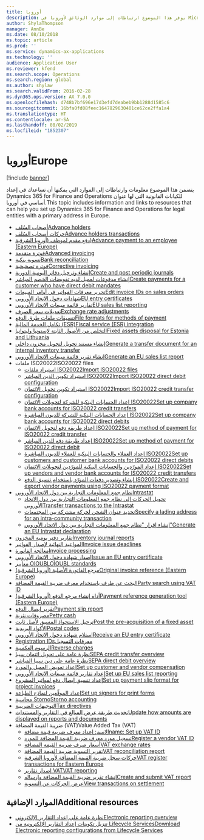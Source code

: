 ```yaml
---
title: أوروبا
description: يوفر هذا الموضوع ارتباطات إلى موارد الوثائق لأوروبا في Microsoft Dynamics 365 for Finance and Operations.
author: ShylaThompson
manager: AnnBe
ms.date: 08/10/2018
ms.topic: article
ms.prod: ''
ms.service: dynamics-ax-applications
ms.technology: ''
audience: Application User
ms.reviewer: kfend
ms.search.scope: Operations
ms.search.region: global
ms.author: shylaw
ms.search.validFrom: 2016-02-28
ms.dyn365.ops.version: AX 7.0.0
ms.openlocfilehash: d748b7bf696e17d3efd7deabeb9bb1288d1585c6
ms.sourcegitcommit: 16bfa0fd08feec1647829630401ce62ce2ffa1a4
ms.translationtype: HT
ms.contentlocale: ar-SA
ms.lasthandoff: 08/02/2019
ms.locfileid: "1852307"
---
```

# <a name="europe"></a><span data-ttu-id="9a652-103">أوروبا</span><span class="sxs-lookup"><span data-stu-id="9a652-103">Europe</span></span> 

[!include [banner](../includes/banner.md)]

<span data-ttu-id="9a652-104">يتضمن هذا الموضوع معلومات وارتباطات إلى الموارد التي يمكنها أن تساعدك في إعداد Dynamics 365 for Finance and Operations للكيانات القانونية التي لها عنوان أساسي في أوروبا.</span><span class="sxs-lookup"><span data-stu-id="9a652-104">This topic includes information and links to resources that can help you set up Dynamics 365 for Finance and Operations for legal entities with a primary address in Europe.</span></span> 

- [<span data-ttu-id="9a652-105">أصحاب السُلف‬</span><span class="sxs-lookup"><span data-stu-id="9a652-105">Advance holders</span></span>](emea-advance-holders.md)
 - [<span data-ttu-id="9a652-106">حركات أصحاب السُلف</span><span class="sxs-lookup"><span data-stu-id="9a652-106">Advance holders transactions</span></span>](emea-advance-holders-transactions.md)
 - [<span data-ttu-id="9a652-107">دفع مقدم لموظف (‏‫أوروبا الشرقية‬)</span><span class="sxs-lookup"><span data-stu-id="9a652-107">Advance payment to an employee (Eastern Europe)</span></span>](tasks/advance-payment-employee.md)
- [<span data-ttu-id="9a652-108">فوترة متقدمة</span><span class="sxs-lookup"><span data-stu-id="9a652-108">Advanced invoicing</span></span>](emea-advance-invoice.md)
- [<span data-ttu-id="9a652-109">تسوية بنكية</span><span class="sxs-lookup"><span data-stu-id="9a652-109">Bank reconciliation</span></span>](emea-bank-reconciliation.md)
- [<span data-ttu-id="9a652-110">فوترة تصحيحية</span><span class="sxs-lookup"><span data-stu-id="9a652-110">Corrective invoicing</span></span>](emea-corrective-invoice.md)
- [<span data-ttu-id="9a652-111">إنشاء وترحيل دفاتر اليومية الدورية​</span><span class="sxs-lookup"><span data-stu-id="9a652-111">Create and post periodic journals</span></span>](emea-create-post-periodic-journals.md)
- [<span data-ttu-id="9a652-112">إنشاء مدفوعات لعميل لديه ‏‫تفويضات الخصم المباشر‬</span><span class="sxs-lookup"><span data-stu-id="9a652-112">Create payments for a customer who have direct debit mandates</span></span>](tasks/create-payments-customers-who-have-direct-debit-mandates.md)
- [<span data-ttu-id="9a652-113">تحرير معرفات الفواتير في أوامر المبيعات</span><span class="sxs-lookup"><span data-stu-id="9a652-113">Edit invoice IDs on sales orders</span></span>](emea-edit-invoice-id-sales-orders.md)
- [<span data-ttu-id="9a652-114">شهادات دخول الاتحاد الأوروبي</span><span class="sxs-lookup"><span data-stu-id="9a652-114">EU entry certificates</span></span>](emea-entry-certificates.md)
- [<span data-ttu-id="9a652-115">تقارير قائمة مبيعات الاتحاد الأوروبي</span><span class="sxs-lookup"><span data-stu-id="9a652-115">EU sales list reporting</span></span>](emea-eu-sales-list.md)
- [<span data-ttu-id="9a652-116">تعديلات سعر الصرف</span><span class="sxs-lookup"><span data-stu-id="9a652-116">Exchange rate adjustments</span></span>](emea-exchange-rate-adjustments.md)
- [<span data-ttu-id="9a652-117">تنسيقات ملفات طرق الدفع</span><span class="sxs-lookup"><span data-stu-id="9a652-117">File formats for methods of payment</span></span>](emea-select-file-formats-for-the-method-of-payments.md)
- [<span data-ttu-id="9a652-118">تكامل الخدمة المالية (ESR)</span><span class="sxs-lookup"><span data-stu-id="9a652-118">Fiscal service (ESR) integration</span></span>](emea-fiscal-service-integration.md)
- [<span data-ttu-id="9a652-119">التخلص من الأصول الثابتة لإستونيا وليتوانيا</span><span class="sxs-lookup"><span data-stu-id="9a652-119">Fixed assets disposal for Estonia and Lithuania</span></span>](emea-credit-note-reverse-fixed-asset-sale.md)
- [<span data-ttu-id="9a652-120">إنشاء مستند تحويل لتحويل مخزون داخلي</span><span class="sxs-lookup"><span data-stu-id="9a652-120">Generate a transfer document for an internal inventory transfer</span></span>](tasks/transfer-document-internal-inventory-transfer.md)
- [<span data-ttu-id="9a652-121">إنشاء تقرير قائمة مبيعات الاتحاد الأوروبي</span><span class="sxs-lookup"><span data-stu-id="9a652-121">Generate an EU sales list report</span></span>](tasks/eur-00011-eu-sales-list-report.md)
- <span data-ttu-id="9a652-122">ملفات ISO20022</span><span class="sxs-lookup"><span data-stu-id="9a652-122">ISO20022 files</span></span>
  - [<span data-ttu-id="9a652-123">استيراد ملفات ISO20022</span><span class="sxs-lookup"><span data-stu-id="9a652-123">Import ISO20022 files</span></span>](emea-ISO20022-file-formats.md)
  - [<span data-ttu-id="9a652-124">استيراد تكوين الدين المباشر ISO20022</span><span class="sxs-lookup"><span data-stu-id="9a652-124">Import ISO20022 direct debit configuration</span></span>](tasks/import-iso20022-direct-debit-configuration.md)
  - [<span data-ttu-id="9a652-125">استيراد تكوين تحويل الائتمان ISO20022</span><span class="sxs-lookup"><span data-stu-id="9a652-125">Import ISO20022 credit transfer configuration</span></span>](tasks/import-iso20022-credit-transfer-configuration.md)
  - [<span data-ttu-id="9a652-126">إعداد الحسابات البنكية للشركة لتحويلات الائتمان ISO20022</span><span class="sxs-lookup"><span data-stu-id="9a652-126">Set up company bank accounts for ISO20022 credit transfers</span></span>](tasks/set-up-company-bank-accounts-iso20022-credit-transfers.md)
  - [<span data-ttu-id="9a652-127">إعداد الحسابات البنكية للشركة للديون المباشرة ISO20022</span><span class="sxs-lookup"><span data-stu-id="9a652-127">Set up company bank accounts for ISO20022 direct debits</span></span>](tasks/set-up-company-bank-accounts-iso20022-direct-debits.md)
  - [<span data-ttu-id="9a652-128">إعداد طريقة دفع لتحويل الائتمان ISO20022</span><span class="sxs-lookup"><span data-stu-id="9a652-128">Set up method of payment for ISO20022 credit transfer</span></span>](tasks/set-up-method-payment-iso20022-credit-transfer.md)
  - [<span data-ttu-id="9a652-129">إعداد طريقة دفع للدين المباشر ISO20022</span><span class="sxs-lookup"><span data-stu-id="9a652-129">Set up method of payment for ISO20022 direct debit</span></span>](tasks/setup-method-payment-iso20022-direct-debit.md)
  - [<span data-ttu-id="9a652-130">إعداد العملاء والحسابات البنكية للعملاء للديون المباشرة ISO20022</span><span class="sxs-lookup"><span data-stu-id="9a652-130">Set up customers and customer bank accounts for ISO20022 direct debits</span></span>](tasks/set-up-bank-accounts-iso20022-direct-debits.md)
  - [<span data-ttu-id="9a652-131">إعداد المورّدين والحسابات البنكية للمورّدين لتحويلات الائتمان ISO20022</span><span class="sxs-lookup"><span data-stu-id="9a652-131">Set up vendors and vendor bank accounts for ISO20022 credit transfers</span></span>](tasks/set-up-vendor-iso20022-credit-transfers.md)
  - [<span data-ttu-id="9a652-132">إنشاء وتصدير دفعات المورّد باستخدام تنسيق الدفع ISO20022</span><span class="sxs-lookup"><span data-stu-id="9a652-132">Create and export vendor payments using ISO20022 payment format</span></span>](tasks/create-export-vendor-payments-iso20022-payment-format.md)
- [<span data-ttu-id="9a652-133">نظام جمع المعلومات التجارية بين دول الاتحاد الأوروبي</span><span class="sxs-lookup"><span data-stu-id="9a652-133">Intrastat</span></span>](emea-intrastat.md)
  - [<span data-ttu-id="9a652-134">تحويل الحركات إلى نظام جمع المعلومات التجارية بين دول الاتحاد الأوروبي</span><span class="sxs-lookup"><span data-stu-id="9a652-134">Transfer transactions to the Intrastat</span></span>](tasks/transfer-transactions-intrastat.md)
  - [<span data-ttu-id="9a652-135">تحديد عنوان الشحن لحركة مشتركة بين المجتمعات</span><span class="sxs-lookup"><span data-stu-id="9a652-135">Specify a lading address for an intra-community transaction</span></span>](tasks/eur-00002-specify-lading-address-intra-community.md)
  - [<span data-ttu-id="9a652-136">إنشاء إقرار "نظام جمع المعلومات التجارية بين دول الاتحاد الأوروبي"</span><span class="sxs-lookup"><span data-stu-id="9a652-136">Generate an EU Intrastat declaration</span></span>](tasks/eur-00002-eu-intrastat-declaration.md)
- [<span data-ttu-id="9a652-137">تقارير دفتر يومية المخزون</span><span class="sxs-lookup"><span data-stu-id="9a652-137">Inventory journal reports</span></span>](emea-set-up-report-inventory-journal-names.md)
- [<span data-ttu-id="9a652-138">المواعيد النهائية لإصدار الفواتير</span><span class="sxs-lookup"><span data-stu-id="9a652-138">Invoice issue deadlines</span></span>](emea-invoice-issue-deadline.md)
- [<span data-ttu-id="9a652-139">معالجة الفاتورة</span><span class="sxs-lookup"><span data-stu-id="9a652-139">Invoice processing</span></span>](emea-invoice-processing.md)
- [<span data-ttu-id="9a652-140">إصدار شهادة دخول الاتحاد الأوروبي</span><span class="sxs-lookup"><span data-stu-id="9a652-140">Issue an EU entry certificate</span></span>](tasks/eur-00012-issue-eu-entry-certificate.md)
- [<span data-ttu-id="9a652-141">معايير OIOUBL</span><span class="sxs-lookup"><span data-stu-id="9a652-141">OIOUBL standards</span></span>](emea-oioubl-standards-electronic-invoicing.md)
- [<span data-ttu-id="9a652-142">مرجع الفاتورة الأصلية (أوروبا الشرقية)</span><span class="sxs-lookup"><span data-stu-id="9a652-142">Original invoice reference (Eastern Europe)</span></span>](tasks/ee-00004-original-invoice-reference.md)
- [<span data-ttu-id="9a652-143">البحث عن طرف باستخدام معرف ضريبة القيمة المضافة</span><span class="sxs-lookup"><span data-stu-id="9a652-143">Party search using VAT ID</span></span>](tasks/eur-00015-party-search-vat-id.md)
- [<span data-ttu-id="9a652-144">أداة إنشاء مرجع الدفع (أوروبا الشرقية)</span><span class="sxs-lookup"><span data-stu-id="9a652-144">Payment reference generation tool (Eastern Europe)</span></span>](tasks/ee-00015-payment-reference-generation-tool.md)
- [<span data-ttu-id="9a652-145">تقرير إيصال الدفع​</span><span class="sxs-lookup"><span data-stu-id="9a652-145">Payment slip report</span></span>](emea-eur-payment-slip-report-giro.md)
- [<span data-ttu-id="9a652-146">مصروفات نثرية</span><span class="sxs-lookup"><span data-stu-id="9a652-146">Petty cash</span></span>](emea-petty-cash.md)
- [<span data-ttu-id="9a652-147">ترحيل الاستحواذ المسبق لأصل ثابت​</span><span class="sxs-lookup"><span data-stu-id="9a652-147">Post the pre-acquisition of a fixed asset</span></span>](emea-pre-acquisition-acquisition-fixed-asset.md)
- [<span data-ttu-id="9a652-148">الأكواد البريدية</span><span class="sxs-lookup"><span data-stu-id="9a652-148">Postal codes</span></span>](emea-import-create-postal-codes-manually.md)
- [<span data-ttu-id="9a652-149">استلام شهادة دخول الاتحاد الأوروبي</span><span class="sxs-lookup"><span data-stu-id="9a652-149">Receive an EU entry certificate</span></span>](tasks/eur-00012-receive-eu-entry-certificate.md)
- [<span data-ttu-id="9a652-150">‏‫معرفات التسجيل</span><span class="sxs-lookup"><span data-stu-id="9a652-150">Registration IDs</span></span>](emea-registration-ids.md)
- [<span data-ttu-id="9a652-151">الرسوم العكسية</span><span class="sxs-lookup"><span data-stu-id="9a652-151">Reverse charges</span></span>](emea-reverse-charge.md)
- [<span data-ttu-id="9a652-152">نظرة عامة على تحويل ائتمان سيبا</span><span class="sxs-lookup"><span data-stu-id="9a652-152">SEPA credit transfer overview</span></span>](../accounts-payable/sepa-credit-transfer.md)
- [<span data-ttu-id="9a652-153">نظرة عامة على دين سيبا المباشر</span><span class="sxs-lookup"><span data-stu-id="9a652-153">SEPA direct debit overview</span></span>](../accounts-receivable/sepa-direct-debit-overview.md)
- [<span data-ttu-id="9a652-154">إعداد تعويض العميل والمورد</span><span class="sxs-lookup"><span data-stu-id="9a652-154">Set up customer and vendor compensation</span></span>](emea-compensation-customer-vendor-transactions.md)
- [<span data-ttu-id="9a652-155">إعداد ‏‫تقارير قائمة مبيعات الاتحاد الأوروبي‬</span><span class="sxs-lookup"><span data-stu-id="9a652-155">Set up EU sales list reporting</span></span>](tasks/eur-00011-eu-sales-list-reporting.md)
- [<span data-ttu-id="9a652-156">إعداد تنسيق إيصال دفع لفواتير المشروع</span><span class="sxs-lookup"><span data-stu-id="9a652-156">Set up payment slip format for project invoices</span></span>](tasks/set-up-payment-slip-format-project-invoices.md)
- [<span data-ttu-id="9a652-157">إعداد الموقِّعين لنماذج الطباعة</span><span class="sxs-lookup"><span data-stu-id="9a652-157">Set up signers for print forms</span></span>](emea-set-up-signers-for-printing-forms.md)
- [<span data-ttu-id="9a652-158">محاسبة Storno</span><span class="sxs-lookup"><span data-stu-id="9a652-158">Storno accounting</span></span>](emea-storno.md)
- [<span data-ttu-id="9a652-159">التوجيهات الضريبية</span><span class="sxs-lookup"><span data-stu-id="9a652-159">Tax directives</span></span>](emea-tax-directives.md)
- [<span data-ttu-id="9a652-160">تحديث طريقة عرض المبالغ في التقارير والمستندات</span><span class="sxs-lookup"><span data-stu-id="9a652-160">Update how amounts are displayed on reports and documents</span></span>](emea-amount-printing-forms.md)
- <span data-ttu-id="9a652-161">ضريبة القيمة المضافة (VAT)</span><span class="sxs-lookup"><span data-stu-id="9a652-161">Value Added Tax (VAT)</span></span>
  - [<span data-ttu-id="9a652-162">الاسم: إعداد معرف ضريبة قيمة مضافة</span><span class="sxs-lookup"><span data-stu-id="9a652-162">name: Set up VAT ID</span></span>](tasks/eur-00015-vat-id.md)
  - [<span data-ttu-id="9a652-163">تسجيل مورد معرف ضريبة القيمة المضافة للمورد</span><span class="sxs-lookup"><span data-stu-id="9a652-163">Register a vendor VAT ID</span></span>](tasks/eur-00015-registration-vendor-vat-id.md)
  - [<span data-ttu-id="9a652-164">أسعار صرف ضريبة القيمة المضافة</span><span class="sxs-lookup"><span data-stu-id="9a652-164">VAT exchange rates</span></span>](emea-vat-exchange-rate.md)
  - [<span data-ttu-id="9a652-165">تقرير التسوية ضريبة القيمة المضافة</span><span class="sxs-lookup"><span data-stu-id="9a652-165">VAT reconciliation report</span></span>](tasks/eur-00018-vat-reconciliation-report.md)
  - [<span data-ttu-id="9a652-166">حركات سجل ضريبة القيمة المضافة لأوروبا الشرقية​</span><span class="sxs-lookup"><span data-stu-id="9a652-166">VAT register transactions for Eastern Europe</span></span>](emea-vat-register-transactions.md)
  - [<span data-ttu-id="9a652-167">إصدار تقارير VAT</span><span class="sxs-lookup"><span data-stu-id="9a652-167">VAT reporting</span></span>](emea-vat-reporting.md)
  - [<span data-ttu-id="9a652-168">إنشاء تقرير ضريبة القيمة المضافة وإرساله</span><span class="sxs-lookup"><span data-stu-id="9a652-168">Create and submit VAT report</span></span>](tasks/create-submit-vat-report.md)
  - [<span data-ttu-id="9a652-169">عرض الحركات عن التسوية</span><span class="sxs-lookup"><span data-stu-id="9a652-169">View transactions on settlement</span></span>](emea-transactions-settlement-form.md)

## <a name="additional-resources"></a><span data-ttu-id="9a652-170">الموارد الإضافية</span><span class="sxs-lookup"><span data-stu-id="9a652-170">Additional resources</span></span>

- [<span data-ttu-id="9a652-171">نظرة عامة على إعداد التقارير الإلكتروني</span><span class="sxs-lookup"><span data-stu-id="9a652-171">Electronic reporting overview</span></span>](../../dev-itpro/analytics/general-electronic-reporting.md)
- [<span data-ttu-id="9a652-172">تنزيل تكوينات إعداد التقارير الإلكترونية من Lifecycle Services</span><span class="sxs-lookup"><span data-stu-id="9a652-172">Download Electronic reporting configurations from Lifecycle Services</span></span>](../../dev-itpro/analytics/download-electronic-reporting-configuration-lcs.md)

